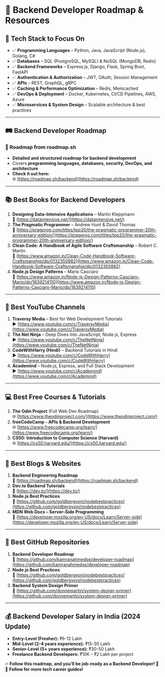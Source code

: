 # 🚀 Backend Developer Roadmap & Resources  

## 🎯 **Tech Stack to Focus On**
- ✅ **Programming Languages** – Python, Java, JavaScript (Node.js), Golang, C#  
- ✅ **Databases** – SQL (PostgreSQL, MySQL) & NoSQL (MongoDB, Redis)  
- ✅ **Backend Frameworks** – Express.js, Django, Flask, Spring Boot, FastAPI  
- ✅ **Authentication & Authorization** – JWT, OAuth, Session Management  
- ✅ **APIs** – REST, GraphQL, gRPC  
- ✅ **Caching & Performance Optimization** – Redis, Memcached  
- ✅ **DevOps & Deployment** – Docker, Kubernetes, CI/CD Pipelines, AWS, Azure  
- ✅ **Microservices & System Design** – Scalable architecture & best practices  

---

## 🛤️ **Backend Developer Roadmap**
### **📌 Roadmap from roadmap.sh**
- **Detailed and structured roadmap for backend development**
- Covers **programming languages, databases, security, DevOps, and architecture**
- **Check it out here:**  
  🌐 [https://roadmap.sh/backend](https://roadmap.sh/backend)  

---

## 📚 **Best Books for Backend Developers**
1. **Designing Data-Intensive Applications** – Martin Kleppmann  
   📖 [https://dataintensive.net/](https://dataintensive.net/)  
2. **The Pragmatic Programmer** – Andrew Hunt & David Thomas  
   📖 [https://pragprog.com/titles/tpp20/the-pragmatic-programmer-20th-anniversary-edition/](https://pragprog.com/titles/tpp20/the-pragmatic-programmer-20th-anniversary-edition/)  
3. **Clean Code: A Handbook of Agile Software Craftsmanship** – Robert C. Martin  
   📖 [https://www.amazon.in/Clean-Code-Handbook-Software-Craftsmanship/dp/0132350882](https://www.amazon.in/Clean-Code-Handbook-Software-Craftsmanship/dp/0132350882)  
4. **Node.js Design Patterns** – Mario Casciaro  
   📖 [https://www.amazon.in/Node-js-Design-Patterns-Casciaro-Mario/dp/1839214110](https://www.amazon.in/Node-js-Design-Patterns-Casciaro-Mario/dp/1839214110)  

---

## 🎥 **Best YouTube Channels**
1. **Traversy Media** – Best for Web Development Tutorials  
   ▶️ [https://www.youtube.com/c/TraversyMedia](https://www.youtube.com/c/TraversyMedia)  
2. **The Net Ninja** – Deep Dives into JavaScript, Node.js, Express  
   ▶️ [https://www.youtube.com/c/TheNetNinja](https://www.youtube.com/c/TheNetNinja)  
3. **CodeWithHarry (Hindi)** – Backend Tutorials in Hindi  
   ▶️ [https://www.youtube.com/c/CodeWithHarry](https://www.youtube.com/c/CodeWithHarry)  
4. **Academind** – Node.js, Express, and Full Stack Development  
   ▶️ [https://www.youtube.com/c/Academind](https://www.youtube.com/c/Academind)  

---

## 💻 **Best Free Courses & Tutorials**
1. **The Odin Project** (Full Web Dev Roadmap)  
   🌐 [https://www.theodinproject.com/](https://www.theodinproject.com/)  
2. **freeCodeCamp - APIs & Backend Development**  
   🌐 [https://www.freecodecamp.org/learn/](https://www.freecodecamp.org/learn/)  
3. **CS50: Introduction to Computer Science (Harvard)**  
   🌐 [https://cs50.harvard.edu/](https://cs50.harvard.edu/)  

---

## 📝 **Best Blogs & Websites**
1. **Backend Engineering Roadmap**  
   📝 [https://roadmap.sh/backend](https://roadmap.sh/backend)  
2. **Dev.to Backend Tutorials**  
   📝 [https://dev.to/](https://dev.to/)  
3. **Node.js Best Practices**  
   📝 [https://github.com/goldbergyoni/nodebestpractices](https://github.com/goldbergyoni/nodebestpractices)  
4. **MDN Web Docs – Server-Side Programming**  
   📝 [https://developer.mozilla.org/en-US/docs/Learn/Server-side](https://developer.mozilla.org/en-US/docs/Learn/Server-side)  

---

## 📂 **Best GitHub Repositories**
1. **Backend Developer Roadmap**  
   📂 [https://github.com/kamranahmedse/developer-roadmap](https://github.com/kamranahmedse/developer-roadmap)  
2. **Node.js Best Practices**  
   📂 [https://github.com/goldbergyoni/nodebestpractices](https://github.com/goldbergyoni/nodebestpractices)  
3. **Backend System Design Primer**  
   📂 [https://github.com/donnemartin/system-design-primer](https://github.com/donnemartin/system-design-primer)  

---

## 💰 **Backend Developer Salary in India (2024 Update)**
- **Entry-Level (Fresher):** ₹6-12 Lakh  
- **Mid-Level (2-4 years experience):** ₹15-30 Lakh  
- **Senior-Level (5+ years experience):** ₹30-50 Lakh  
- **Freelance Backend Developers:** ₹10K – ₹2 Lakh per project  

🔥 **Follow this roadmap, and you’ll be job-ready as a Backend Developer! 🚀**  
📌 **Follow for more tech career guides!**
